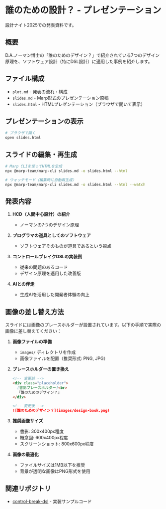 # 誰のための設計？ - プレゼンテーション

設計ナイト2025での発表資料です。

## 概要

D.A.ノーマン博士の「誰のためのデザイン？」で紹介されている7つのデザイン原理を、ソフトウェア設計（特にDSL設計）に適用した事例を紹介します。

## ファイル構成

- `plot.md` - 発表の流れ・構成
- `slides.md` - Marp形式のプレゼンテーション原稿
- `slides.html` - HTMLプレゼンテーション（ブラウザで開いて表示）

## プレゼンテーションの表示

```bash
# ブラウザで開く
open slides.html
```

## スライドの編集・再生成

```bash
# Marp CLIを使ってHTMLを生成
npx @marp-team/marp-cli slides.md -o slides.html --html

# ウォッチモード（編集時に自動再生成）
npx @marp-team/marp-cli slides.md -o slides.html --html --watch
```

## 発表内容

1. **HCD（人間中心設計）の紹介**
   - ノーマンの7つのデザイン原理

2. **プログラマの道具としてのソフトウェア**
   - ソフトウェアそのものが道具であるという視点

3. **コントロールブレイクDSLの実装例**
   - 従来の問題のあるコード
   - デザイン原理を適用した改善版

4. **AIとの伴走**
   - 生成AIを活用した開発者体験の向上

## 画像の差し替え方法

スライドには画像のプレースホルダーが設置されています。以下の手順で実際の画像に差し替えてください：

1. **画像ファイルの準備**
   - `images/` ディレクトリを作成
   - 画像ファイルを配置（推奨形式: PNG, JPG）

2. **プレースホルダーの置き換え**
   ```markdown
   <!-- 変更前 -->
   <div class="placeholder">
     [書影プレースホルダー]<br>
     『誰のためのデザイン？』
   </div>

   <!-- 変更後 -->
   ![誰のためのデザイン？](images/design-book.png)
   ```

3. **推奨画像サイズ**
   - 書影: 300x400px程度
   - 概念図: 600x400px程度
   - スクリーンショット: 800x600px程度

4. **画像の最適化**
   - ファイルサイズは1MB以下を推奨
   - 背景が透明な画像はPNG形式を使用

## 関連リポジトリ

- [control-break-dsl](../control-break-dsl/) - 実装サンプルコード